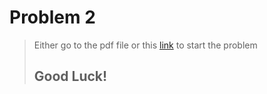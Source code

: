 # Problem 2
> Either go to the pdf file or this [link](https://dmoj.ca/problem/globexcup18s2) to start the problem
> ## Good Luck!
